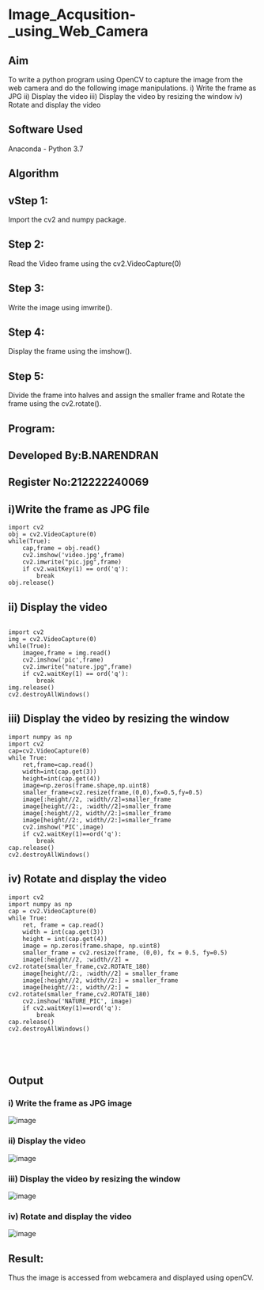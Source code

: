 # Image_Acqusition-_using_Web_Camera
## Aim 
To write a python program using OpenCV to capture the image from the web camera and do the following image manipulations.
i) Write the frame as JPG 
ii) Display the video 
iii) Display the video by resizing the window
iv) Rotate and display the video

## Software Used
Anaconda - Python 3.7
## Algorithm
## vStep 1:

Import the cv2 and numpy package.

## Step 2:

Read the Video frame using the cv2.VideoCapture(0)
## Step 3:

Write the image using imwrite().

## Step 4:

Display the frame using the imshow().
## Step 5:

Divide the frame into halves and assign the smaller frame and Rotate the frame using the cv2.rotate().

## Program:

## Developed By:B.NARENDRAN
## Register No:212222240069

## i)Write the frame as JPG file
```
import cv2
obj = cv2.VideoCapture(0)
while(True):
    cap,frame = obj.read()
    cv2.imshow('video.jpg',frame)
    cv2.imwrite("pic.jpg",frame)
    if cv2.waitKey(1) == ord('q'):
        break
obj.release()

```
## ii) Display the video
```

import cv2
img = cv2.VideoCapture(0)
while(True):
    imagee,frame = img.read()
    cv2.imshow('pic',frame)
    cv2.imwrite("nature.jpg",frame)
    if cv2.waitKey(1) == ord('q'):
        break
img.release()
cv2.destroyAllWindows()

```

## iii) Display the video by resizing the window


```
import numpy as np
import cv2
cap=cv2.VideoCapture(0)
while True:
    ret,frame=cap.read()
    width=int(cap.get(3))
    height=int(cap.get(4))
    image=np.zeros(frame.shape,np.uint8)
    smaller_frame=cv2.resize(frame,(0,0),fx=0.5,fy=0.5)
    image[:height//2, :width//2]=smaller_frame
    image[height//2:, :width//2]=smaller_frame
    image[:height//2, width//2:]=smaller_frame
    image[height//2:, width//2:]=smaller_frame
    cv2.imshow('PIC',image)
    if cv2.waitKey(1)==ord('q'):
        break
cap.release()
cv2.destroyAllWindows()
```


## iv) Rotate and display the video


```
import cv2
import numpy as np
cap = cv2.VideoCapture(0)
while True:
    ret, frame = cap.read() 
    width = int(cap.get(3))
    height = int(cap.get(4))
    image = np.zeros(frame.shape, np.uint8) 
    smaller_frame = cv2.resize(frame, (0,0), fx = 0.5, fy=0.5)
    image[:height//2, :width//2] = cv2.rotate(smaller_frame,cv2.ROTATE_180)
    image[height//2:, :width//2] = smaller_frame 
    image[:height//2, width//2:] = smaller_frame
    image[height//2:, width//2:] = cv2.rotate(smaller_frame,cv2.ROTATE_180)
    cv2.imshow('NATURE_PIC', image)
    if cv2.waitKey(1)==ord('q'):
        break
cap.release()
cv2.destroyAllWindows()





```
## Output

### i) Write the frame as JPG image
![image](https://github.com/naren2704/Image_Acqusition-_using_Web_Camera/assets/118706984/f906a1cb-cf46-4030-a28e-bf5cc77a929f)

### ii) Display the video
![image](https://github.com/naren2704/Image_Acqusition-_using_Web_Camera/assets/118706984/822d6ddf-6a26-49c9-9cb9-2afd3906befd)


### iii) Display the video by resizing the window
![image](https://github.com/naren2704/Image_Acqusition-_using_Web_Camera/assets/118706984/83a82964-ae7a-4b17-a8f1-4b47c04d7479)



### iv) Rotate and display the video
![image](https://github.com/naren2704/Image_Acqusition-_using_Web_Camera/assets/118706984/8ef3211f-ca98-4516-b116-b0fdcfbbf698)




## Result:
Thus the image is accessed from webcamera and displayed using openCV.
